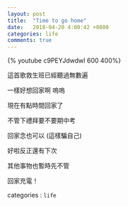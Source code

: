 ```yaml
---
layout: post
title:  "Time to go home"
date:   2018-04-20 4:00:42 +0800
categories: life
comments: true
---
```




{% youtube c9PEYJdwdwI 600 400%}


這首歌救生班已經聽過無數遍  

一樣好想回家啊 嗚嗚  

現在有點時間回家了  

不管下禮拜要不要期中考  

回家念也可以 (這樣騙自己)   

好啦反正還有下次  

其他事物也暫時先不管

回家充電！


categories : `life`

